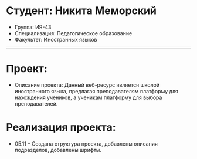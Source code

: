 # Студент: Никита Меморский
- Группа: ИЯ-43
- Специализация: Педагогическое образование
- Факультет: Иностранных языков
---
# Проект: 
- Описание проекта: Данный веб-ресурс является школой иностранного языка, предлагая преподавателям платформу для нахождения учеников, а ученикам платформу для выбора преподавателей. 
# Реализация проекта:
- 05.11 – Создана структура проекта, добавлены описания подразделов, добавлены шрифты.